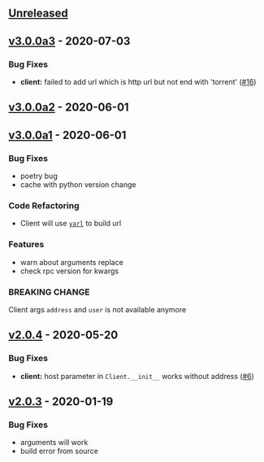 ## [Unreleased](https://github.com/Trim21/transmission-rpc/compare/v3.0.0a3...HEAD)


## [v3.0.0a3](https://github.com/Trim21/transmission-rpc/compare/v3.0.0a2...v3.0.0a3) - 2020-07-03

### Bug Fixes
- **client:** failed to add url which is http url but not end with 'torrent' ([#16](https://github.com/Trim21/transmission-rpc/issues/16))


## [v3.0.0a2](https://github.com/Trim21/transmission-rpc/compare/v3.0.0a1...v3.0.0a2) - 2020-06-01


## [v3.0.0a1](https://github.com/Trim21/transmission-rpc/compare/v2.0.4...v3.0.0a1) - 2020-06-01

### Bug Fixes
- poetry bug
- cache with python version change

### Code Refactoring
- Client will use [`yarl`](https://github.com/aio-libs/yarl) to build url

### Features
- warn about arguments replace
- check rpc version for kwargs

### BREAKING CHANGE

Client args `address` and `user` is not available anymore


## [v2.0.4](https://github.com/Trim21/transmission-rpc/compare/v2.0.3...v2.0.4) - 2020-05-20

### Bug Fixes
- **client:** host parameter in `Client.__init__` works without address ([#6](https://github.com/Trim21/transmission-rpc/issues/6))


## [v2.0.3](https://github.com/Trim21/transmission-rpc/compare/v1.0.4...v2.0.3) - 2020-01-19

### Bug Fixes
- arguments will work
- build error from source
